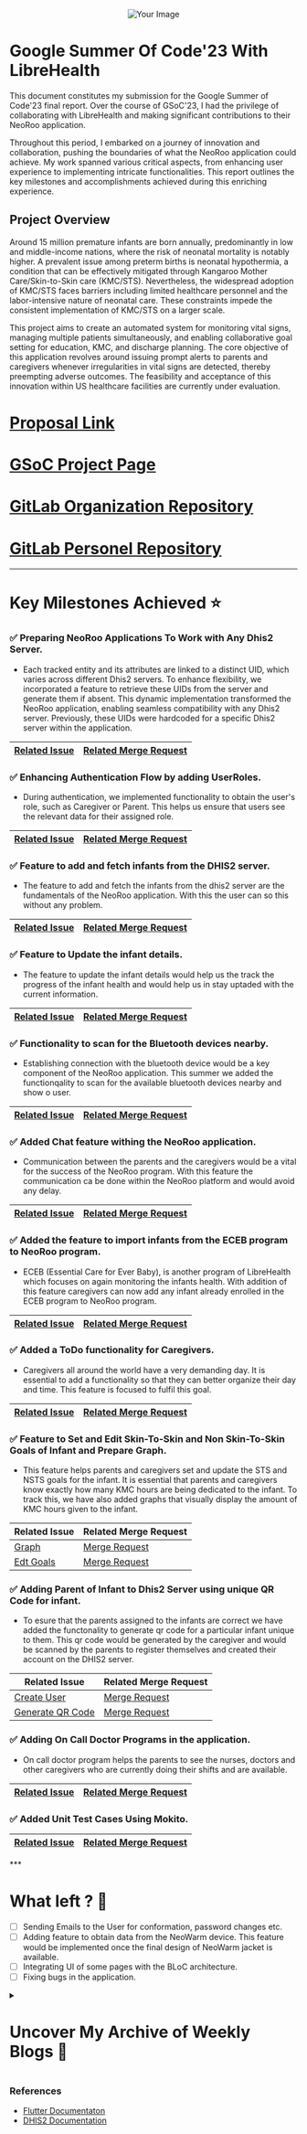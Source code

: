 <p align="center">
  <img src="https://drive.google.com/uc?export=view&id=1DFOupqyidN_zv20pintUAV1y1FLW-LqD" alt="Your Image" />
</p>

# Google Summer Of Code'23 With LibreHealth
This document constitutes my submission for the Google Summer of Code'23 final report. Over the course of GSoC'23, I had the privilege of collaborating with LibreHealth and making significant contributions to their NeoRoo application.

Throughout this period, I embarked on a journey of innovation and collaboration, pushing the boundaries of what the NeoRoo application could achieve. My work spanned various critical aspects, from enhancing user experience to implementing intricate functionalities. This report outlines the key milestones and accomplishments achieved during this enriching experience.

## Project Overview
Around 15 million premature infants are born annually, predominantly in low and middle-income nations, where the risk of neonatal mortality is notably higher. A prevalent issue among preterm births is neonatal hypothermia, a condition that can be effectively mitigated through Kangaroo Mother Care/Skin-to-Skin care (KMC/STS). Nevertheless, the widespread adoption of KMC/STS faces barriers including limited healthcare personnel and the labor-intensive nature of neonatal care. These constraints impede the consistent implementation of KMC/STS on a larger scale.

This project aims to create an automated system for monitoring vital signs, managing multiple patients simultaneously, and enabling collaborative goal setting for education, KMC, and discharge planning. The core objective of this application revolves around issuing prompt alerts to parents and caregivers whenever irregularities in vital signs are detected, thereby preempting adverse outcomes. The feasibility and acceptance of this innovation within US healthcare facilities are currently under evaluation.

# [Proposal Link](https://docs.google.com/document/d/1q9DTqlZz-uUOLluArAkdCrcy4aYDVFAjvMgzSmtjT50/edit?usp=sharing)
# [GSoC Project Page](https://summerofcode.withgoogle.com/programs/2023/projects/QKyiu6a7)
# [GitLab Organization Repository](https://gitlab.com/librehealth/incubating-projects/mhbs/lh-mhbs-neoroo)
# [GitLab Personel Repository](https://gitlab.com/Mehul-Kumar-27/lh-mhbs-neoroo)

***

# Key Milestones Achieved ⭐

### ✅ Preparing NeoRoo Applications To Work with Any Dhis2 Server.
- Each tracked entity and its attributes are linked to a distinct UID, which varies across different Dhis2 servers. To enhance flexibility, we incorporated a feature to retrieve these UIDs from the server and generate them if absent. This dynamic implementation transformed the NeoRoo application, enabling seamless compatibility with any Dhis2 server. Previously, these UIDs were hardcoded for a specific Dhis2 server within the application.
  
<div align="center">

| [Related Issue](https://gitlab.com/librehealth/incubating-projects/mhbs/lh-mhbs-neoroo/-/issues/38)         | [Related Merge Request](https://gitlab.com/librehealth/incubating-projects/mhbs/lh-mhbs-neoroo/-/merge_requests/40) |
|-----------------------|-----------------------|

</div>

### ✅ Enhancing Authentication Flow  by adding UserRoles.
- During authentication, we implemented functionality to obtain the user's role, such as Caregiver or Parent. This helps us ensure that users see the relevant data for their assigned role.

<div align="center">

| [Related Issue](https://gitlab.com/librehealth/incubating-projects/mhbs/lh-mhbs-neoroo/-/issues/38)         | [Related Merge Request](https://gitlab.com/librehealth/incubating-projects/mhbs/lh-mhbs-neoroo/-/merge_requests/40) |
|-----------------------|-----------------------|

</div>

### ✅ Feature to add and fetch infants from the DHIS2 server.
- The feature to add and fetch the infants from the dhis2 server are the fundamentals of the NeoRoo application. With this the user can so this without any problem.
 
<div align="center">

| [Related Issue](https://gitlab.com/librehealth/incubating-projects/mhbs/lh-mhbs-neoroo/-/issues/47) | [Related Merge Request](https://gitlab.com/librehealth/incubating-projects/mhbs/lh-mhbs-neoroo/-/merge_requests/47) |
|-----------------------|-----------------------|

</div>

### ✅ Feature to Update the infant details.
- The feature to update the infant details would help us the track the progress of the infant health and would help us in stay uptaded with the current information.

<div align="center">

| [Related Issue](https://gitlab.com/librehealth/incubating-projects/mhbs/lh-mhbs-neoroo/-/issues/48) | [Related Merge Request](https://gitlab.com/librehealth/incubating-projects/mhbs/lh-mhbs-neoroo/-/merge_requests/48) |
|-----------------------|-----------------------|

</div>

### ✅ Functionality to scan for the Bluetooth devices nearby.
- Establishing connection with the bluetooth device would be a key component of the NeoRoo application. This summer we added the functionqality to scan for the available bluetooth devices nearby and show o user.

<div align="center">

| [Related Issue](https://gitlab.com/librehealth/incubating-projects/mhbs/lh-mhbs-neoroo/-/issues/49) | [Related Merge Request](https://gitlab.com/librehealth/incubating-projects/mhbs/lh-mhbs-neoroo/-/merge_requests/58) |
|-----------------------|-----------------------|

</div>

### ✅ Added Chat feature withing the NeoRoo application.
- Communication between the parents and the caregivers would be a vital for the success of the NeoRoo program. With this feature the communication ca be done within the NeoRoo platform and would avoid any delay.

<div align="center">

| [Related Issue](https://gitlab.com/librehealth/incubating-projects/mhbs/lh-mhbs-neoroo/-/issues/81) | [Related Merge Request](https://gitlab.com/librehealth/incubating-projects/mhbs/lh-mhbs-neoroo/-/merge_requests/68) |
|-----------------------|-----------------------|

</div>

### ✅ Added the feature to import infants from the ECEB program to NeoRoo program.
- ECEB (Essential Care for Ever Baby),  is another program of LibreHealth which focuses on again monitoring the infants health. With addition of this feature caregivers can now add any infant already enrolled in the ECEB program to NeoRoo program.

<div align="center">

| [Related Issue](https://gitlab.com/librehealth/incubating-projects/mhbs/lh-mhbs-neoroo/-/issues/83) | [Related Merge Request](https://gitlab.com/librehealth/incubating-projects/mhbs/lh-mhbs-neoroo/-/merge_requests/54) |
|-----------------------|-----------------------|

</div>

### ✅ Added a ToDo functionality for Caregivers.
- Caregivers all around the world have a very demanding day. It is essential to add a functionality so that they can better organize their day and time. This feature is focused to fulfil this goal.

<div align="center">

| [Related Issue](https://gitlab.com/librehealth/incubating-projects/mhbs/lh-mhbs-neoroo/-/issues/89) | [Related Merge Request](https://gitlab.com/librehealth/incubating-projects/mhbs/lh-mhbs-neoroo/-/merge_requests/61) |
|-----------------------|-----------------------|

</div>

### ✅ Feature to Set and Edit Skin-To-Skin and Non Skin-To-Skin Goals of Infant and Prepare Graph.
- This feature helps parents and caregivers set and update the STS and NSTS goals for the infant. It is essential that parents and caregivers know exactly how many KMC hours are being dedicated to the infant. To track this, we have also added graphs that visually display the amount of KMC hours given to the infant.

<div align="center">

| Related Issue         | Related Merge Request |
|-----------------------|-----------------------|
| [Graph](https://gitlab.com/librehealth/incubating-projects/mhbs/lh-mhbs-neoroo/-/issues/90)               | [Merge Request](https://gitlab.com/librehealth/incubating-projects/mhbs/lh-mhbs-neoroo/-/merge_requests/62)                  |
| [Edt Goals](https://gitlab.com/librehealth/incubating-projects/mhbs/lh-mhbs-neoroo/-/issues/91)               | [Merge Request](https://gitlab.com/librehealth/incubating-projects/mhbs/lh-mhbs-neoroo/-/merge_requests/65)                  |

</div>

### ✅ Adding Parent of Infant to Dhis2 Server using unique QR Code for infant.
- To esure that the parents assigned to the infants are correct we have added the functonality to generate qr code for a particular infant unique to them. This qr code would be generated by the caregiver and would be scanned by the parents to register themselves and created their account on the DHIS2 server.

<div align="center">

| Related Issue         | Related Merge Request |
|-----------------------|-----------------------|
| [Create User](https://gitlab.com/librehealth/incubating-projects/mhbs/lh-mhbs-neoroo/-/issues/92)               | [Merge Request](https://gitlab.com/librehealth/incubating-projects/mhbs/lh-mhbs-neoroo/-/merge_requests/68)                  |
| [Generate QR Code](https://gitlab.com/librehealth/incubating-projects/mhbs/lh-mhbs-neoroo/-/issues/95)               | [Merge Request](https://gitlab.com/librehealth/incubating-projects/mhbs/lh-mhbs-neoroo/-/merge_requests/72)                  |

</div>

### ✅ Adding On Call Doctor Programs in the application.
- On call doctor program helps the parents to see the nurses, doctors and other caregivers who are currently doing their shifts and are available.

<div align="center">

| [Related Issue](https://gitlab.com/librehealth/incubating-projects/mhbs/lh-mhbs-neoroo/-/issues/84) | [Related Merge Request](https://gitlab.com/librehealth/incubating-projects/mhbs/lh-mhbs-neoroo/-/merge_requests/59) |
|-----------------------|-----------------------|

</div>

### ✅ Added Unit Test Cases Using Mokito.

<div align="center">

| [Related Issue](https://gitlab.com/librehealth/incubating-projects/mhbs/lh-mhbs-neoroo/-/issues/101) | [Related Merge Request](https://gitlab.com/librehealth/incubating-projects/mhbs/lh-mhbs-neoroo/-/merge_requests/76) |
|-----------------------|-----------------------|

</div>
***

# What left ? 🤔

- [ ] Sending Emails to the User for conformation, password changes etc.
- [ ] Adding feature to obtain data from the NeoWarm device. This feature would be implemented once the final design of NeoWarm jacket is available.
- [ ] Integrating UI of some pages with the BLoC architecture.
- [ ] Fixing bugs in the application.

<details>
<summary><h1>Uncover My Archive of Weekly Blogs 📝</h1></summary>
<br>
  
- [Week 1](https://mehulkumar.hashnode.dev/week-1-gsoc23-with-librehealth)
  
- [Week 2](https://mehulkumar.hashnode.dev/week-2-gsoc23-with-librehealth)
  
- [Week 3](https://mehulkumar.hashnode.dev/week-3-gsoc23-with-librehealth)
  
- [Week 4](https://mehulkumar.hashnode.dev/week-4-gsoc23-with-librehealth)

- [Week 5](https://mehulkumar.hashnode.dev/week-5-gsoc23-with-librehealth)

- [Week 6](https://mehulkumar.hashnode.dev/week-6-gsoc23-with-librehealth)

- [Week 7](https://mehulkumar.hashnode.dev/week-7-gsoc23-with-librehealth)

- [Week 8](https://mehulkumar.hashnode.dev/week-8-gsoc23-with-librehealth)

- [Week 9](https://mehulkumar.hashnode.dev/week-9-gsoc23-with-librehealth)

- [Week 10](https://mehulkumar.hashnode.dev/week-10-gsoc23-with-librehealth)

- [Week 11](https://mehulkumar.hashnode.dev/week-11-gsoc23-with-librehealth)

- [Week 12](https://mehulkumar.hashnode.dev/week-12-gsoc23-with-librehealth)
  
</details>

### References
- [Flutter Documentaton](https://docs.flutter.dev/)
- [DHIS2 Documentation](https://docs.dhis2.org/en/develop/using-the-api/dhis-core-version-239/introduction.html)

